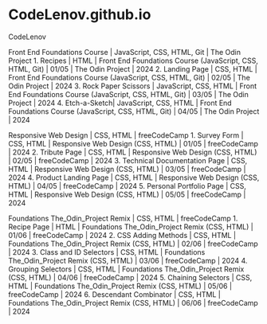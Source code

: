# CodeLenov.github.io
CodeLenov

Front End Foundations Course | JavaScript, CSS, HTML, Git | The Odin Project
	1. Recipes | HTML | Front End Foundations Course (JavaScript, CSS, HTML, Git) | 01/05 | The Odin Project | 2024
	2. Landing Page | CSS, HTML | Front End Foundations Course (JavaScript, CSS, HTML, Git) | 02/05 | The Odin Project | 2024
	3. Rock Paper Scissors | JavaScript, CSS, HTML | Front End Foundations Course (JavaScript, CSS, HTML, Git) | 03/05 | The Odin Project | 2024
	4. Etch-a-Sketch| JavaScript, CSS, HTML | Front End Foundations Course (JavaScript, CSS, HTML, Git) | 04/05 | The Odin Project | 2024

Responsive Web Design | CSS, HTML | freeCodeCamp
	1. Survey Form | CSS, HTML | Responsive Web Design (CSS, HTML) | 01/05 | freeCodeCamp | 2024
	2. Tribute Page | CSS, HTML | Responsive Web Design (CSS, HTML) | 02/05 | freeCodeCamp | 2024
	3. Technical Documentation Page | CSS, HTML | Responsive Web Design (CSS, HTML) | 03/05 | freeCodeCamp | 2024
	4. Product Landing Page | CSS, HTML | Responsive Web Design (CSS, HTML) | 04/05 | freeCodeCamp | 2024
	5. Personal Portfolio Page | CSS, HTML | Responsive Web Design (CSS, HTML) | 05/05 | freeCodeCamp | 2024

Foundations The_Odin_Project Remix | CSS, HTML | freeCodeCamp
	1. Recipe Page | HTML | Foundations The_Odin_Project Remix (CSS, HTML) | 01/06 | freeCodeCamp | 2024
	2. CSS Adding Methods | CSS, HTML | Foundations The_Odin_Project Remix (CSS, HTML) | 02/06 | freeCodeCamp | 2024
	3. Class and ID Selectors | CSS, HTML | Foundations The_Odin_Project Remix (CSS, HTML) | 03/06 | freeCodeCamp | 2024
	4. Grouping Selectors | CSS, HTML | Foundations The_Odin_Project Remix (CSS, HTML) | 04/06 | freeCodeCamp | 2024
	5. Chaining Selectors | CSS, HTML | Foundations The_Odin_Project Remix (CSS, HTML) | 05/06 | freeCodeCamp | 2024
	6. Descendant Combinator | CSS, HTML | Foundations The_Odin_Project Remix (CSS, HTML) | 06/06 | freeCodeCamp | 2024

